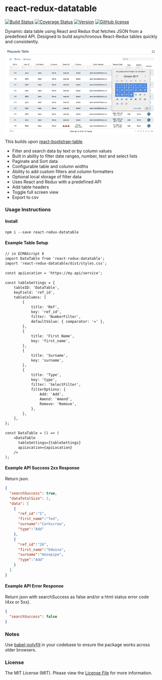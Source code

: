 # react-redux-datatable

[![Build Status](https://travis-ci.org/sean-ww/react-redux-datatable.svg?branch=master)](https://travis-ci.org/sean-ww/react-redux-datatable)
[![Coverage Status](https://coveralls.io/repos/github/sean-ww/react-redux-datatable/badge.svg?branch=master)](https://coveralls.io/github/sean-ww/react-redux-datatable?branch=master)
[![Version](https://img.shields.io/npm/v/react-redux-datatable.svg)](https://www.npmjs.org/package/react-redux-datatable)
[![GitHub license](https://img.shields.io/badge/license-MIT-blue.svg)](https://raw.githubusercontent.com/sean-ww/react-redux-datatable/master/LICENSE)

Dynamic data table using React and Redux that fetches JSON from a predefined API. Designed to build asynchronous React-Redux tables quickly and consistently.

![Example](react-redux-datatable.png)

This builds upon [react-bootstrap-table](https://github.com/AllenFang/react-bootstrap-table).
* Filter and search data by text or by column values
* Built in ability to filter date ranges, number, text and select lists
* Paginate and Sort data
* Configurable table and column widths
* Ability to add custom filters and column formatters
* Optional local storage of filter data
* Uses React and Redux with a predefined API
* Add table headers
* Toggle full screen view
* Export to csv

### Usage Instructions

#### Install
```
npm i --save react-redux-datatable
```

#### Example Table Setup
```
// in ECMAScript 6
import DataTable from 'react-redux-datatable';
import 'react-redux-datatable/dist/styles.css';

const apiLocation = 'https://my.api/service';

const tableSettings = {
    tableID: 'DataTable',
    keyField: 'ref_id',
    tableColumns: [
        {
            title: 'Ref',
            key: 'ref_id',
            filter: 'NumberFilter',
            defaultValue: { comparator: '=' },
        },
        {
            title: 'First Name',
            key: 'first_name',
        },
        {
            title: 'Surname',
            key: 'surname',
        },
        {
            title: 'Type',
            key: 'type',
            filter: 'SelectFilter',
            filterOptions: {
                Add: 'Add',
                Amend: 'Amend',
                Remove: 'Remove',
            },
        },
    ],
};

const DataTable = () => (
    <DataTable
      tableSettings={tableSettings}
      apiLocation={apiLocation}
    />
);
```

#### Example API Success 2xx Response
Return json.
```json
{
  "searchSuccess": true,
  "dataTotalSize": 2,
  "data": [
    {
      "ref_id":"5",
      "first_name":"Ted",
      "surname":"Corkscrew",
      "type":"Add"
    },
    {
      "ref_id":"26",
      "first_name":"Edwina",
      "surname":"Hosepipe",
      "type":"Add"
    }
  ]
}
```

#### Example API Error Response
Return json with searchSuccess as false and/or a html status error code (4xx or 5xx).
```json
{
  "searchSuccess": false
}
```

### Notes

Use [babel-polyfill](https://www.npmjs.com/package/babel-polyfill) in your codebase to ensure the package works across older browsers.

### License

The MIT License (MIT). Please view the [License File](https://github.com/sean-ww/react-datatable/blob/master/LICENSE) for more information.
